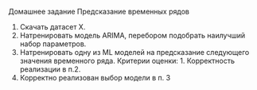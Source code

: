 Домашнее задание
Предсказание временных рядов
1. Скачать датасет Х.
2. Натренировать модель ARIMA, перебором подобрать наилучший набор параметров.
3. Натренировать одну из ML моделей на предсказание следующего значения временного ряда.
Критерии оценки: 1. Корректность реализации в п.2.
2. Корректно реализован выбор модели в п. 3
